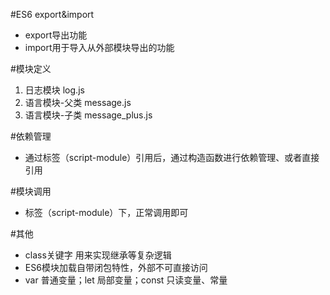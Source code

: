 #ES6 export&import
- export导出功能
- import用于导入从外部模块导出的功能

#模块定义
1. 日志模块 log.js
1. 语言模块-父类 message.js
1. 语言模块-子类 message_plus.js


#依赖管理
-  通过标签（script-module）引用后，通过构造函数进行依赖管理、或者直接引用


#模块调用
- 标签（script-module）下，正常调用即可

#其他
- class关键字 用来实现继承等复杂逻辑
- ES6模块加载自带闭包特性，外部不可直接访问
- var 普通变量；let 局部变量；const 只读变量、常量



